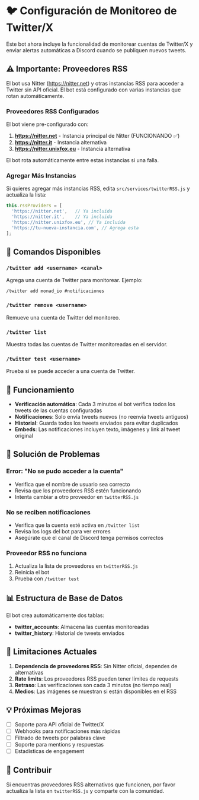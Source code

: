 # 🐦 Configuración de Monitoreo de Twitter/X

Este bot ahora incluye la funcionalidad de monitorear cuentas de Twitter/X y enviar alertas automáticas a Discord cuando se publiquen nuevos tweets.

## ⚠️ Importante: Proveedores RSS

El bot usa Nitter (https://nitter.net) y otras instancias RSS para acceder a Twitter sin API oficial. El bot está configurado con varias instancias que rotan automáticamente.

### Proveedores RSS Configurados

El bot viene pre-configurado con:
1. **https://nitter.net** - Instancia principal de Nitter (FUNCIONANDO ✅)
2. **https://nitter.it** - Instancia alternativa
3. **https://nitter.unixfox.eu** - Instancia alternativa

El bot rota automáticamente entre estas instancias si una falla.

### Agregar Más Instancias

Si quieres agregar más instancias RSS, edita `src/services/twitterRSS.js` y actualiza la lista:

```javascript
this.rssProviders = [
  'https://nitter.net',   // Ya incluida
  'https://nitter.it',    // Ya incluida
  'https://nitter.unixfox.eu', // Ya incluida
  'https://tu-nueva-instancia.com', // Agrega esta
];
```

## 📝 Comandos Disponibles

### `/twitter add <username> <canal>`
Agrega una cuenta de Twitter para monitorear. Ejemplo:
```
/twitter add monad_io #notificaciones
```

### `/twitter remove <username>`
Remueve una cuenta de Twitter del monitoreo.

### `/twitter list`
Muestra todas las cuentas de Twitter monitoreadas en el servidor.

### `/twitter test <username>`
Prueba si se puede acceder a una cuenta de Twitter.

## 🔧 Funcionamiento

- **Verificación automática**: Cada 3 minutos el bot verifica todos los tweets de las cuentas configuradas
- **Notificaciones**: Solo envía tweets nuevos (no reenvía tweets antiguos)
- **Historial**: Guarda todos los tweets enviados para evitar duplicados
- **Embeds**: Las notificaciones incluyen texto, imágenes y link al tweet original

## 🚨 Solución de Problemas

### Error: "No se pudo acceder a la cuenta"
- Verifica que el nombre de usuario sea correcto
- Revisa que los proveedores RSS estén funcionando
- Intenta cambiar a otro proveedor en `twitterRSS.js`

### No se reciben notificaciones
- Verifica que la cuenta esté activa en `/twitter list`
- Revisa los logs del bot para ver errores
- Asegúrate que el canal de Discord tenga permisos correctos

### Proveedor RSS no funciona
1. Actualiza la lista de proveedores en `twitterRSS.js`
2. Reinicia el bot
3. Prueba con `/twitter test`

## 📊 Estructura de Base de Datos

El bot crea automáticamente dos tablas:

- **twitter_accounts**: Almacena las cuentas monitoreadas
- **twitter_history**: Historial de tweets enviados

## 🎯 Limitaciones Actuales

1. **Dependencia de proveedores RSS**: Sin Nitter oficial, dependes de alternativas
2. **Rate limits**: Los proveedores RSS pueden tener límites de requests
3. **Retraso**: Las verificaciones son cada 3 minutos (no tiempo real)
4. **Medios**: Las imágenes se muestran si están disponibles en el RSS

## 💡 Próximas Mejoras

- [ ] Soporte para API oficial de Twitter/X
- [ ] Webhooks para notificaciones más rápidas
- [ ] Filtrado de tweets por palabras clave
- [ ] Soporte para mentions y respuestas
- [ ] Estadísticas de engagement

## 🤝 Contribuir

Si encuentras proveedores RSS alternativos que funcionen, por favor actualiza la lista en `twitterRSS.js` y comparte con la comunidad.


